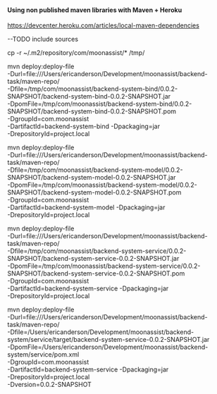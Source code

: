 

#### Using non published maven libraries with Maven + Heroku ####


https://devcenter.heroku.com/articles/local-maven-dependencies

--TODO include sources

cp -r ~/.m2/repository/com/moonassist/* /tmp/

mvn deploy:deploy-file \
-Durl=file:///Users/ericanderson/Development/moonassist/backend-task/maven-repo/ \
-Dfile=/tmp/com/moonassist/backend-system-bind/0.0.2-SNAPSHOT/backend-system-bind-0.0.2-SNAPSHOT.jar \
-DpomFile=/tmp/com/moonassist/backend-system-bind/0.0.2-SNAPSHOT/backend-system-bind-0.0.2-SNAPSHOT.pom \
-DgroupId=com.moonassist \
-DartifactId=backend-system-bind -Dpackaging=jar \
-DrepositoryId=project.local

mvn deploy:deploy-file \
-Durl=file:///Users/ericanderson/Development/moonassist/backend-task/maven-repo/ \
-Dfile=/tmp/com/moonassist/backend-system-model/0.0.2-SNAPSHOT/backend-system-model-0.0.2-SNAPSHOT.jar \
-DpomFile=/tmp/com/moonassist/backend-system-model/0.0.2-SNAPSHOT/backend-system-model-0.0.2-SNAPSHOT.pom \
-DgroupId=com.moonassist \
-DartifactId=backend-system-model -Dpackaging=jar \
-DrepositoryId=project.local

mvn deploy:deploy-file \
-Durl=file:///Users/ericanderson/Development/moonassist/backend-task/maven-repo/ \
-Dfile=/tmp/com/moonassist/backend-system-service/0.0.2-SNAPSHOT/backend-system-service-0.0.2-SNAPSHOT.jar \
-DpomFile=/tmp/com/moonassist/backend-system-service/0.0.2-SNAPSHOT/backend-system-service-0.0.2-SNAPSHOT.pom \
-DgroupId=com.moonassist \
-DartifactId=backend-system-service -Dpackaging=jar \
-DrepositoryId=project.local







mvn deploy:deploy-file \
-Durl=file:///Users/ericanderson/Development/moonassist/backend-task/maven-repo/ \
-Dfile=/Users/ericanderson/Development/moonassist/backend-system/service/target/backend-system-service-0.0.2-SNAPSHOT.jar \
-DpomFile=/Users/ericanderson/Development/moonassist/backend-system/service/pom.xml \
-DgroupId=com.moonassist \
-DartifactId=backend-system-service -Dpackaging=jar \
-DrepositoryId=project.local \
-Dversion=0.0.2-SNAPSHOT